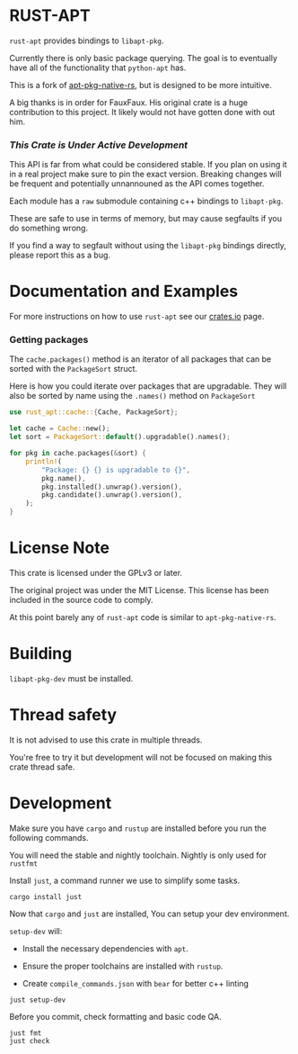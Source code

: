# RUST-APT

`rust-apt` provides bindings to `libapt-pkg`.

Currently there is only basic package querying.
The goal is to eventually have all of the functionality that `python-apt` has.

This is a fork of [apt-pkg-native-rs](https://github.com/FauxFaux/apt-pkg-native-rs),
but is designed to be more intuitive.

A big thanks is in order for FauxFaux.
His original crate is a huge contribution to this project.
It likely would not have gotten done with out him.

### *This Crate is Under Active Development*

This API is far from what could be considered stable.
If you plan on using it in a real project make sure to pin the exact version.
Breaking changes will be frequent and potentially unnannouned as the API comes together.

Each module has a `raw` submodule containing c++ bindings to `libapt-pkg`.

These are safe to use in terms of memory, but may cause segfaults if you do something wrong.

If you find a way to segfault without using the `libapt-pkg` bindings directly, please report this as a bug.

# Documentation and Examples

For more instructions on how to use `rust-apt` see our [crates.io](https://crates.io/crates/rust-apt) page.

### Getting packages

The `cache.packages()` method is an iterator of all packages that can be sorted with the `PackageSort` struct.

Here is how you could iterate over packages that are upgradable.
They will also be sorted by name using the `.names()` method on `PackageSort`

```rust
use rust_apt::cache::{Cache, PackageSort};

let cache = Cache::new();
let sort = PackageSort::default().upgradable().names();

for pkg in cache.packages(&sort) {
	println!(
		"Package: {} {} is upgradable to {}",
		pkg.name(),
		pkg.installed().unwrap().version(),
		pkg.candidate().unwrap().version(),
	);
}
```

# License Note

This crate is licensed under the GPLv3 or later.

The original project was under the MIT License.
This license has been included in the source code to comply.

At this point barely any of `rust-apt` code is similar to `apt-pkg-native-rs`.

# Building

`libapt-pkg-dev` must be installed.

# Thread safety

It is not advised to use this crate in multiple threads.

You're free to try it but development will not be focused on making this crate thread safe.

# Development

Make sure you have `cargo` and `rustup` are installed before you run the following commands.

You will need the stable and nightly toolchain. Nightly is only used for `rustfmt`

Install `just`, a command runner we use to simplify some tasks.

```console
cargo install just
```

Now that `cargo` and `just` are installed, You can setup your dev environment.

`setup-dev` will:

* Install the necessary dependencies with `apt`.

* Ensure the proper toolchains are installed with `rustup`.

* Create `compile_commands.json` with `bear` for better c++ linting

```console
just setup-dev
```

Before you commit, check formatting and basic code QA.

```console
just fmt
just check
```
